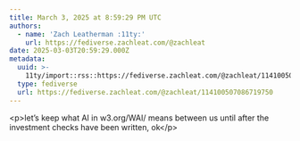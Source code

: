 ```yaml
---
title: March 3, 2025 at 8:59:29 PM UTC
authors:
  - name: 'Zach Leatherman :11ty:'
    url: https://fediverse.zachleat.com/@zachleat
date: 2025-03-03T20:59:29.000Z
metadata:
  uuid: >-
    11ty/import::rss::https://fediverse.zachleat.com/@zachleat/114100507086719750
  type: fediverse
  url: https://fediverse.zachleat.com/@zachleat/114100507086719750
---
```

\<p>let’s keep what AI in w3.org/WAI/ means between us until after the investment checks have been written, ok\</p>